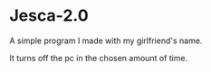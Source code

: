 # Jesca-2.0

A simple program I made with my girlfriend's name. 

It turns off the pc in the chosen amount of time.
